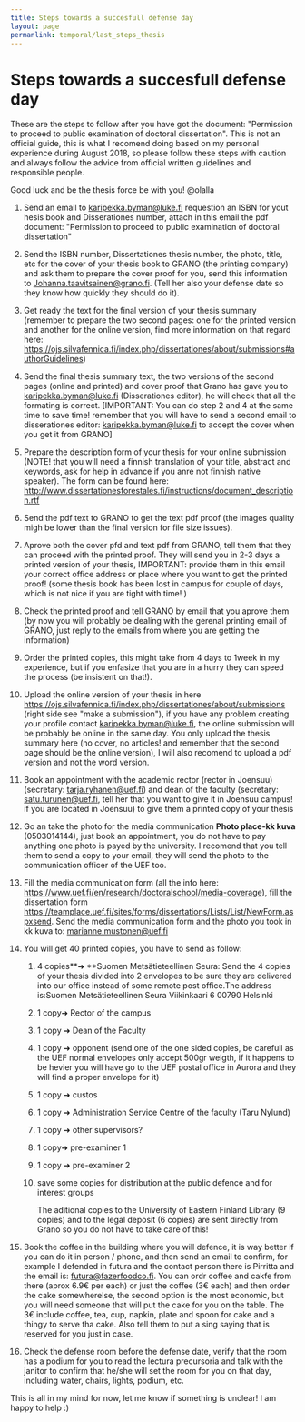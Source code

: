 ```yaml
---
title: Steps towards a succesfull defense day
layout: page
permanlink: temporal/last_steps_thesis
---
```


# Steps towards a succesfull defense day

These are the steps to follow after you have got the document: "Permission to proceed to public examination of doctoral dissertation". This is not an official guide, this is what I recomend doing based on my personal experience during August 2018, so please follow these steps with caution and always follow the advice from official written guidelines and responsible people. 

Good luck and be the thesis force be with you! @olalla



1. Send an email to karipekka.byman@luke.fi requestion an ISBN for yout hesis book and Disserationes number, attach in this email the pdf document: "Permission to proceed to public examination of doctoral dissertation"

2. Send the ISBN number,  Dissertationes thesis number, the photo, title, etc  for the cover of your thesis book to GRANO (the printing company) and ask them to prepare the cover proof for you, send this information to Johanna.taavitsainen@grano.fi. (Tell her also your defense date so they know how quickly they should do it). 

3. Get ready the text for the final version of your thesis summary (remember to prepare the two second pages: one for the printed version and another for the online version, find more information on that regard here: https://ojs.silvafennica.fi/index.php/dissertationes/about/submissions#authorGuidelines)

4. Send the final thesis summary text, the two versions of the second pages (online and printed) and cover proof that Grano has gave you to karipekka.byman@luke.fi (Disserationes editor), he will check that all the formating is correct. [IMPORTANT: You can do step 2 and 4 at the same time to save time! remember that you will have to send a second email to disserationes editor: karipekka.byman@luke.fi to accept the cover when you get it from GRANO]

5. Prepare the description form of your thesis for your online submission (NOTE! that you will need a finnish translation of your title, abstract and keywords, ask for help in advance if you anre not finnish native speaker). The form can be found here: http://www.dissertationesforestales.fi/instructions/document_description.rtf

6. Send the pdf text to GRANO to get the text pdf proof (the images quality migh be lower than the final version for file size issues).

7. Aprove both the cover pfd and text pdf from GRANO, tell them that they can proceed with the printed proof. They will send you in 2-3 days a printed version of your thesis, IMPORTANT: provide them in this email your correct office address or place where you want to get the printed proof! (some thesis book has been lost in campus for couple of days, which is not nice if you are tight with time! )

8. Check the printed proof and tell GRANO by email that you aprove them (by now you will probably be dealing with the gerenal printing email of GRANO, just reply to the emails from where you are getting the information)

9. Order the printed copies, this might take from 4 days to 1week in my experience, but if you enfasize that you are in a hurry they can speed the process (be insistent on that!).

10. Upload the online version of your thesis in here https://ojs.silvafennica.fi/index.php/dissertationes/about/submissions (right side see "make a submission"), if you have any problem creating your profile contact karipekka.byman@luke.fi, the online submission will be probably be online in the same day. You only upload the thesis summary here (no cover, no articles! and remember that the second page should be the online version), I will also recomend to upload a pdf version and not the word version.

11. Book an appointment with the academic rector (rector in Joensuu) (secretary: tarja.ryhanen@uef.fi) and dean of the faculty (secretary: satu.turunen@uef.fi, tell her that you want to give it in Joensuu campus! if you are located in Joensuu) to give them a printed copy of your thesis 

12. Go an take the photo for the media communication **Photo place-kk kuva** (0503014144), just book an appointment, you do not have to pay anything one photo is payed by the university. I recomend that you tell them to send a copy to your email, they will send the photo to the communication officer of the UEF too.

13. Fill the media communication form (all the info here: https://www.uef.fi/en/research/doctoralschool/media-coverage), fill the dissertation form https://teamplace.uef.fi/sites/forms/dissertations/Lists/List/NewForm.aspxsend. Send the media communication form and the photo you took in kk kuva to: marianne.mustonen@uef.fi

14. You will get 40 printed copies, you have to send as follow:

    1. 4 copies**➜ **Suomen Metsätieteellinen Seura: Send the 4 copies of your thesis divided into 2 envelopes to be sure they are delivered into our office instead of some remote post office.The address is:Suomen Metsätieteellinen Seura Viikinkaari 6 00790 Helsinki

    2. 1 copy➜ Rector of the campus

    3. 1 copy ➜ Dean of the Faculty

    4. 1 copy ➜ opponent (send one of the one sided copies, be carefull as the UEF normal envelopes only accept 500gr weigth, if it happens to be hevier you will have go to the UEF postal office in Aurora and they will find a proper envelope for it)

    5. 1 copy ➜ custos 

    6. 1 copy ➜ Administration Service Centre of the faculty (Taru Nylund)

    7. 1 copy ➜ other supervisors? 

    8. 1 copy➜ pre-examiner 1

    9. 1 copy ➜ pre-examiner 2

    10. save some copies for distribution at the public defence and for interest groups

        The aditional copies to the  University of Eastern Finland Library (9 copies) and to the  legal deposit (6 copies) are sent directly from Grano so you do not have to take care of this! 

15. Book the coffee in the building where you will defence, it is way better if you can do it in person / phone, and then send an email to confirm, for example I defended in futura and the contact person there is Pirritta and the email is: futura@fazerfoodco.fi. You can ordr coffee and cakfe from there (aprox 6.9€ per each) or just the coffee  (3€ each) and then order the cake somewherelse, the second option is the most economic, but you will need someone that will put the cake for you on the table. The 3€ include coffee, tea, cup, napkin, plate and spoon for cake and a thingy to serve tha cake. Also tell them to put a sing saying that is reserved for you just in case. 

16. Check the defense room before the defense date, verify that the room has a podium for you to read the lectura precursoria and talk with the janitor to confirm that he/she will set the room for you on that day, including water, chairs, lights, podium, etc. 



This is all in my mind for now, let me know if something is unclear! I am happy to help :)

